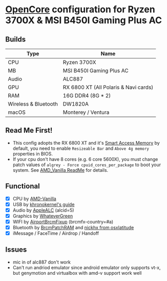 # [OpenCore](https://github.com/acidanthera/OpenCorePkg) configuration for Ryzen 3700X &amp; MSI B450I Gaming Plus AC

## Builds

| Type                   | Name                                  |
| ---------------------- | ------------------------------------- |
| CPU                    | Ryzen 3700X                           |
| MB                     | MSI B450I Gaming Plus AC              |
| Audio                  | ALC887                                |
| GPU                    | RX 6800 XT (All Polaris & Navi cards) |
| RAM                    | 16G DDR4 (8G * 2)                     |
| Wireless & Bluetooth   | DW1820A                               |
| macOS                  | Monterey / Ventura                    |

## Read Me First!

- This config adopts the RX 6800 XT and
  it's [Smart Access Memory](https://www.amd.com/en/technologies/smart-access-memory)
  by default, you need to enable `Resizeable Bar` and `Above 4g memory` properties in BIOS.
- If your cpu don't have 8 cores (e.g. 6 core 5600X), you must change patch values
  of `algrey - Force cpuid_cores_per_package` to boot your system.
  See [AMD_Vanilla ReadMe](https://github.com/AMD-OSX/AMD_Vanilla#read-me-first) for details.

## Functional

- [x] CPU by [AMD-Vanilla](https://github.com/AMD-OSX/AMD_Vanilla)
- [x] USB
  by [khronokernel's guide](https://github.com/khronokernel/Opencore-Vanilla-Desktop-Guide/blob/master/AMD/AMD-USB-map.md)
- [x] Audio by [AppleALC](https://github.com/acidanthera/AppleALC) (alcid=5)
- [x] Graphics by [WhateverGreen](https://github.com/acidanthera/WhateverGreen)
- [x] WIFI by [AirportBrcmFixup](https://github.com/acidanthera/AirportBrcmFixup) (brcmfx-country=#a)
- [x] Bluetooth by [BrcmPatchRAM](https://github.com/RehabMan/OS-X-BrcmPatchRAM)
  and [nickhx from osxlatitude](https://osxlatitude.com/forums/topic/11540-dw1820a-the-general-troubleshooting-thread/page/10/)
- [x] iMessage / FaceTime / Airdrop / Handoff

## Issues

- mic in of alc887 don't work
- Can't run andriod emulator since android emulator only supports vt-x, but genymotion and virtualbox with amd-v support
  work well
